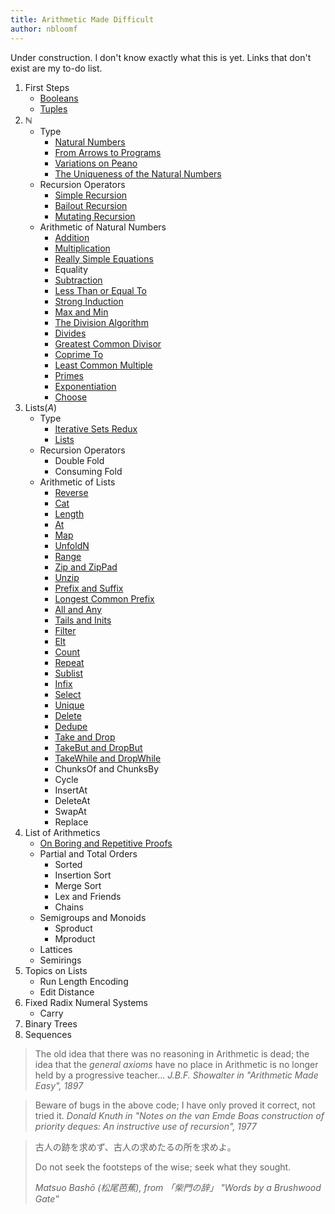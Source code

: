 ```yaml
---
title: Arithmetic Made Difficult
author: nbloomf
---
```


Under construction. I don't know exactly what this is yet. Links that don't exist are my to-do list.

1. First Steps
    * [Booleans](/posts/arithmetic-made-difficult/Booleans.html)
    * [Tuples](/posts/arithmetic-made-difficult/Tuples.html)
2. $\mathbb{N}$
    * Type
        * [Natural Numbers](/posts/arithmetic-made-difficult/natural-numbers.html)
        * [From Arrows to Programs](/posts/arithmetic-made-difficult/Unary.html)
        * [Variations on Peano](/posts/arithmetic-made-difficult/variations-on-peano.html)
        * [The Uniqueness of the Natural Numbers](/posts/arithmetic-made-difficult/NaturalNumbers.html)
    * Recursion Operators
        * [Simple Recursion](/posts/arithmetic-made-difficult/SimpleRecursion.html)
        * [Bailout Recursion](/posts/arithmetic-made-difficult/BailoutRecursion.html)
        * [Mutating Recursion](/posts/arithmetic-made-difficult/MutatingRecursion.html)
    * Arithmetic of Natural Numbers
        * [Addition](/posts/arithmetic-made-difficult/Plus.html)
        * [Multiplication](/posts/arithmetic-made-difficult/Times.html)
        * [Really Simple Equations](/posts/arithmetic-made-difficult/really-simple-equations.html)
        * Equality
        * [Subtraction](/posts/arithmetic-made-difficult/Minus.html)
        * [Less Than or Equal To](/posts/arithmetic-made-difficult/LessThanOrEqualTo.html)
        * [Strong Induction](/posts/arithmetic-made-difficult/strong-induction.html)
        * [Max and Min](/posts/arithmetic-made-difficult/MaxAndMin.html)
        * [The Division Algorithm](/posts/arithmetic-made-difficult/DivisionAlgorithm.html)
        * [Divides](/posts/arithmetic-made-difficult/Divides.html)
        * [Greatest Common Divisor](/posts/arithmetic-made-difficult/GreatestCommonDivisor.html)
        * [Coprime To](/posts/arithmetic-made-difficult/CoprimeTo.html)
        * [Least Common Multiple](/posts/arithmetic-made-difficult/LeastCommonMultiple.html)
        * [Primes](/posts/arithmetic-made-difficult/IsPrime.html)
        * [Exponentiation](/posts/arithmetic-made-difficult/Exponentiation.html)
        * [Choose](/posts/arithmetic-made-difficult/Choose.html)
3. $\mathsf{Lists}(A)$
    * Type
        * [Iterative Sets Redux](/posts/arithmetic-made-difficult/iterative-sets-redux.html)
        * [Lists](/posts/arithmetic-made-difficult/Lists.html)
    * Recursion Operators
        * Double Fold
        * Consuming Fold
    * Arithmetic of Lists
        * [Reverse](/posts/arithmetic-made-difficult/Reverse.html)
        * [Cat](/posts/arithmetic-made-difficult/Cat.html)
        * [Length](/posts/arithmetic-made-difficult/Length.html)
        * [At](/posts/arithmetic-made-difficult/At.html)
        * [Map](/posts/arithmetic-made-difficult/Map.html)
        * [UnfoldN](/posts/arithmetic-made-difficult/UnfoldN.html)
        * [Range](/posts/arithmetic-made-difficult/Range.html)
        * [Zip and ZipPad](/posts/arithmetic-made-difficult/Zip.html)
        * [Unzip](/posts/arithmetic-made-difficult/Unzip.html)
        * [Prefix and Suffix](/posts/arithmetic-made-difficult/Prefix.html)
        * [Longest Common Prefix](/posts/arithmetic-made-difficult/LongestCommonPrefix.html)
        * [All and Any](/posts/arithmetic-made-difficult/AllAndAny.html)
        * [Tails and Inits](/posts/arithmetic-made-difficult/TailsAndInits.html)
        * [Filter](/posts/arithmetic-made-difficult/Filter.html)
        * [Elt](/posts/arithmetic-made-difficult/Elt.html)
        * [Count](/posts/arithmetic-made-difficult/Count.html)
        * [Repeat](/posts/arithmetic-made-difficult/Repeat.html)
        * [Sublist](/posts/arithmetic-made-difficult/Sublist.html)
        * [Infix](/posts/arithmetic-made-difficult/Infix.html)
        * [Select](/posts/arithmetic-made-difficult/Select.html)
        * [Unique](/posts/arithmetic-made-difficult/Unique.html)
        * [Delete](/posts/arithmetic-made-difficult/Delete.html)
        * [Dedupe](/posts/arithmetic-made-difficult/Dedupe.html)
        * [Take and Drop](/posts/arithmetic-made-difficult/TakeAndDrop.html)
        * [TakeBut and DropBut](/posts/arithmetic-made-difficult/TakeButAndDropBut.html)
        * [TakeWhile and DropWhile](/posts/arithmetic-made-difficult/TakeWhileAndDropWhile.html)
        * ChunksOf and ChunksBy
        * Cycle
        * InsertAt
        * DeleteAt
        * SwapAt
        * Replace
4. List of Arithmetics
    * [On Boring and Repetitive Proofs](/posts/arithmetic-made-difficult/on-boring-proofs.html)
    * Partial and Total Orders
        * Sorted
        * Insertion Sort
        * Merge Sort
        * Lex and Friends
        * Chains
    * Semigroups and Monoids
        * Sproduct
        * Mproduct
    * Lattices
    * Semirings
5. Topics on Lists
    * Run Length Encoding
    * Edit Distance
6. Fixed Radix Numeral Systems
    * Carry
7. Binary Trees
8. Sequences

> The old idea that there was no reasoning in Arithmetic is dead; the idea that the *general axioms* have no place in Arithmetic is no longer held by a progressive teacher... <cite>J.B.F. Showalter in "Arithmetic Made Easy", 1897</cite>

> Beware of bugs in the above code; I have only proved it correct, not tried it. <cite>Donald Knuth in "Notes on the van Emde Boas construction of priority deques: An instructive use of recursion", 1977</cite>

> 古人の跡を求めず、古人の求めたるの所を求めよ。
> 
> Do not seek the footsteps of the wise; seek what they sought.
> 
> <cite>Matsuo Bashō (松尾芭蕉), from 「柴門の辞」 "Words by a Brushwood Gate"</cite>
